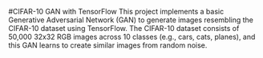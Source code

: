 #CIFAR-10 GAN with TensorFlow
This project implements a basic Generative Adversarial Network (GAN) to generate images resembling the CIFAR-10 dataset using TensorFlow. The CIFAR-10 dataset consists of 50,000 32x32 RGB images across 10 classes (e.g., cars, cats, planes), and this GAN learns to create similar images from random noise.

